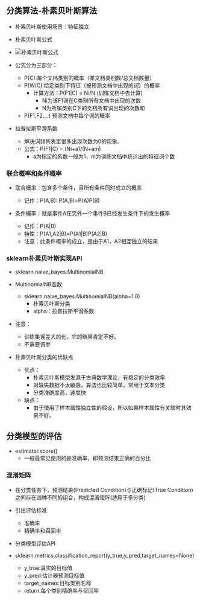 ## 分类算法-朴素贝叶斯算法
- 朴素贝叶斯使用场景：特征独立
- 朴素贝叶斯公式
- ![朴素贝叶斯公式](/Users/mac/Desktop/spider/机器学习/机器学习概述/朴素贝叶斯公式.jpeg)

- 公式分为三部分：
	- P(C):每个文档类别的概率（某文档类别数/总文档数量）
	- P(W/C):给定类别下特征（被预测文档中出现的词）的概率
		- 计算方法：P(F1|C) = Ni/N  (训练文档中去计算)
			- Ni为该F1词在C类别所有文档中出现的次数
			- N为所属类别C下的文档所有词出现的次数和
	- P(F1,F2,...)  预测文档中每个词的概率

- 拉普拉斯平滑系数
	-  解决词频列表里很多出现次数为0的现象。
	-  公式：P(F1|C) = (Ni+a)/(N+am)
		- a为指定的系数一般为1，m为训练文档中统计出的特征词个数

### 联合概率和条件概率
- 联合概率：包含多个条件，且所有条件同时成立的概率
	- 记作：P(A,B): P(A,B)=P(A)P(B)

- 条件概率：就是事件A在另外一个事件B已经发生条件下的发生概率
	- 记作：P(A|B)
	- 特性：P(A1,A2|B)=P(A1|B)P(A2|B)
	- 注意：此条件概率的成立，是由于A1，A2相互独立的结果

### sklearn朴素贝叶斯实现API
- sklearn.naive_bayes.MultinomialNB
- MultinomialNB函数
	- sklearn.naive_bayes.MultinomialNB(alpha=1.0)
		- 朴素贝叶斯分类
		- alpha：拉普拉斯平滑系数

- 注意：
	- 训练集误差大的化，它的结果肯定不好。
	- 不需要调参

- 朴素贝叶斯分类的优缺点
	- 优点：
		- 朴素贝叶斯模型发源于古典数学理论，有稳定的分类效率
		- 对缺失数据不太敏感，算法也比较简单，常用于文本分类
		- 分类准确度高，速度快
	- 缺点：
		- 由于使用了样本属性独立性的假设，所以如果样本属性有关联时其效果不好。

		
## 分类模型的评估
- estimator.score()
	- 一般最常见使用的是准确率，即预测结果正确的百分比

### 混淆矩阵
- 在分类任务下，预测结果(Predicted Condition)与正确标记(True Condition)之间存在四种不同的组合，构成混淆矩阵(适用于多分类)

- 引出评估标准
	- 准确率
	- 精确率和召回率
- 分类模型评估API
- sklearn.metrics.classification_report(y_true,y_pred,target_names=None)
	- y_true:真实的目标值
	- y_pred:估计器预测目标值
	- target_names:目标类别名称
	- return:每个类别精确率与召回率

